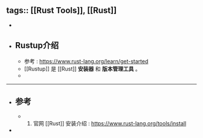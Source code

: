 tags:: [[Rust Tools]], [[Rust]]
---

-
- ## Rustup介绍
	- 参考 : https://www.rust-lang.org/learn/get-started
	- [[Rustup]] 是 [[Rust]] **安装器** 和 **版本管理工具** 。
	-
- ---
- ## 参考
	- 1. 官网 [[Rust]] 安装介绍 : https://www.rust-lang.org/tools/install
-